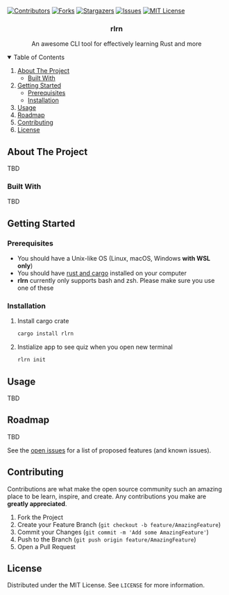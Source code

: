 <!-- PROJECT SHIELDS -->
[![Contributors][contributors-shield]][contributors-url]
[![Forks][forks-shield]][forks-url]
[![Stargazers][stars-shield]][stars-url]
[![Issues][issues-shield]][issues-url]
[![MIT License][license-shield]][license-url]

<p align="center">
  <h3 align="center">rlrn</h3>
  <p align="center">
    An awesome CLI tool for effectively learning Rust and more
  </p>
</p>





<!-- TABLE OF CONTENTS -->
<details open="open">
  <summary>Table of Contents</summary>
  <ol>
    <li>
      <a href="#about-the-project">About The Project</a>
      <ul>
        <li><a href="#built-with">Built With</a></li>
      </ul>
    </li>
    <li>
      <a href="#getting-started">Getting Started</a>
      <ul>
        <li><a href="#prerequisites">Prerequisites</a></li>
        <li><a href="#installation">Installation</a></li>
      </ul>
    </li>
    <li><a href="#usage">Usage</a></li>
    <li><a href="#roadmap">Roadmap</a></li>
    <li><a href="#contributing">Contributing</a></li>
    <li><a href="#license">License</a></li>
  </ol>
</details>


<!-- ABOUT THE PROJECT -->
## About The Project

TBD

### Built With

TBD

<!-- GETTING STARTED -->
## Getting Started

### Prerequisites

- You should have a Unix-like OS (Linux, macOS, Windows **with WSL only**)
- You should have [rust and cargo](https://www.rust-lang.org/tools/install) installed on your computer
- **rlrn** currently only supports bash and zsh. Please make sure you use one of these

### Installation

1. Install cargo crate
   ```sh
   cargo install rlrn
   ```
2. Instialize app to see quiz when you open new terminal
   ```sh
   rlrn init
   ```

<!-- USAGE EXAMPLES -->
## Usage

TBD

<!-- ROADMAP -->
## Roadmap

TBD

See the [open issues](https://github.com/torcoste/relearn-rs/issues) for a list of proposed features (and known issues).

<!-- CONTRIBUTING -->
## Contributing

Contributions are what make the open source community such an amazing place to be learn, inspire, and create. Any contributions you make are **greatly appreciated**.

1. Fork the Project
2. Create your Feature Branch (`git checkout -b feature/AmazingFeature`)
3. Commit your Changes (`git commit -m 'Add some AmazingFeature'`)
4. Push to the Branch (`git push origin feature/AmazingFeature`)
5. Open a Pull Request

<!-- LICENSE -->
## License

Distributed under the MIT License. See `LICENSE` for more information.

<!-- REFERENCES -->
[contributors-shield]: https://img.shields.io/github/contributors/torcoste/relearn-rs.svg?style=for-the-badge
[contributors-url]: https://github.com/torcoste/relearn-rs/graphs/contributors
[forks-shield]: https://img.shields.io/github/forks/torcoste/relearn-rs.svg?style=for-the-badge
[forks-url]: https://github.com/torcoste/relearn-rs/network/members
[stars-shield]: https://img.shields.io/github/stars/torcoste/relearn-rs.svg?style=for-the-badge
[stars-url]: https://github.com/torcoste/relearn-rs/stargazers
[issues-shield]: https://img.shields.io/github/issues/torcoste/relearn-rs.svg?style=for-the-badge
[issues-url]: https://github.com/torcoste/relearn-rs/issues
[license-shield]: https://img.shields.io/github/license/torcoste/relearn-rs.svg?style=for-the-badge
[license-url]: https://github.com/torcoste/relearn-rs/blob/master/LICENSE.txt
